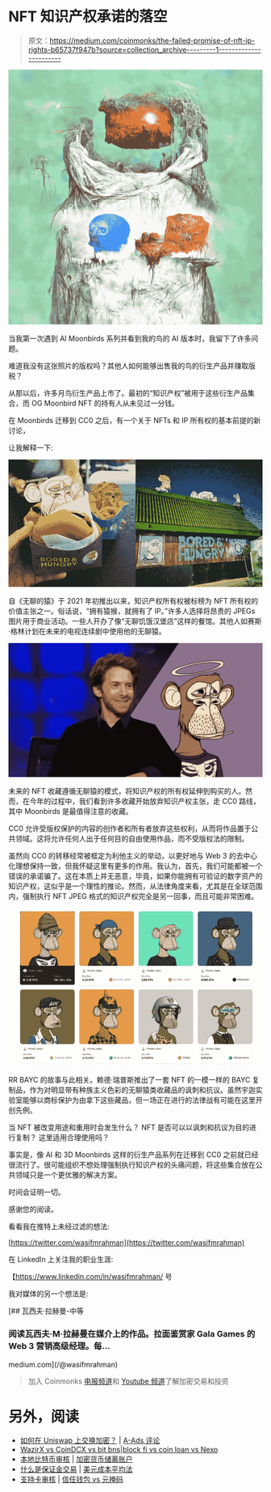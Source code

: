 # NFT 知识产权承诺的落空

> 原文：<https://medium.com/coinmonks/the-failed-promise-of-nft-ip-rights-b65737f947b?source=collection_archive---------1----------------------->

![](img/2bb08cd1088c7bee3825a1a298740ba9.png)

当我第一次遇到 AI Moonbirds 系列并看到我的鸟的 AI 版本时，我留下了许多问题。

难道我没有这张照片的版权吗？其他人如何能够出售我的鸟的衍生产品并赚取版税？

从那以后，许多月鸟衍生产品上市了。最初的“知识产权”被用于这些衍生产品集合，而 OG Moonbird NFT 的持有人从未见过一分钱。

在 Moonbirds 迁移到 CC0 之后，有一个关于 NFTs 和 IP 所有权的基本前提的新讨论，

让我解释一下:

![](img/8d7b8ade436b4d8fa2fe6c03991890dd.png)

自《无聊的猿》于 2021 年初推出以来，知识产权所有权被标榜为 NFT 所有权的价值主张之一。俗话说，“拥有猿猴，就拥有了 IP。”许多人选择将昂贵的 JPEGs 图片用于商业活动。一些人开办了像“无聊饥饿汉堡店”这样的餐馆。其他人如赛斯·格林计划在未来的电视连续剧中使用他的无聊猿。

![](img/2d137b8dbbfc517696d743b3abd12163.png)

未来的 NFT 收藏遵循无聊猿的模式，将知识产权的所有权延伸到购买的人。然而，在今年的过程中，我们看到许多收藏开始放弃知识产权主张，走 CC0 路线，其中 Moonbirds 是最值得注意的收藏。

CC0 允许受版权保护的内容的创作者和所有者放弃这些权利，从而将作品置于公共领域。这将允许任何人出于任何目的自由使用作品，而不受版权法的限制。

虽然向 CC0 的转移经常被框定为利他主义的举动，以更好地与 Web 3 的去中心化理想保持一致，但我怀疑这里有更多的作用。我认为，首先，我们可能都被一个错误的承诺骗了。这在本质上并无恶意，毕竟，如果你能拥有可验证的数字资产的知识产权，这似乎是一个理性的推论。然而，从法律角度来看，尤其是在全球范围内，强制执行 NFT JPEG 格式的知识产权完全是另一回事，而且可能非常困难。

![](img/c8417a2d8c5d424aa667012654fdf86c.png)

RR BAYC 的故事与此相关。赖德·瑞普斯推出了一套 NFT 的一模一样的 BAYC 复制品，作为对明显带有种族主义色彩的无聊猿类收藏品的讽刺和抗议。虽然宇迦实验室能够以商标保护为由拿下这些藏品，但一场正在进行的法律战有可能在这里开创先例。

当 NFT 被改变用途和重用时会发生什么？
NFT 是否可以以讽刺和抗议为目的进行复制？
这里适用合理使用吗？

事实是，像 AI 和 3D Moonbirds 这样的衍生产品系列在迁移到 CC0 之前就已经很流行了。很可能组织不想处理强制执行知识产权的头痛问题，将这些集合放在公共领域只是一个更优雅的解决方案。

时间会证明一切。

感谢您的阅读。

看看我在推特上未经过滤的想法:

[https://twitter.com/wasifmrahman](https://twitter.com/wasifmrahman)

在 LinkedIn 上关注我的职业生涯:

【https://www.linkedin.com/in/wasifmrahman/ 号

我对媒体的另一个想法是:

[](/@wasifmrahman) [## 瓦西夫·拉赫曼-中等

### 阅读瓦西夫·M·拉赫曼在媒介上的作品。拉面鉴赏家 Gala Games 的 Web 3 营销高级经理。每…

medium.com](/@wasifmrahman) 

> 加入 Coinmonks [电报频道](https://t.me/coincodecap)和 [Youtube 频道](https://www.youtube.com/c/coinmonks/videos)了解加密交易和投资

# 另外，阅读

*   [如何在 Uniswap 上交换加密？](https://coincodecap.com/swap-crypto-on-uniswap) | [A-Ads 评论](https://coincodecap.com/a-ads-review)
*   [WazirX vs CoinDCX vs bit bns](/coinmonks/wazirx-vs-coindcx-vs-bitbns-149f4f19a2f1)|[block fi vs coin loan vs Nexo](/coinmonks/blockfi-vs-coinloan-vs-nexo-cb624635230d)
*   [本地比特币审核](/coinmonks/localbitcoins-review-6cc001c6ed56) | [加密货币储蓄账户](https://coincodecap.com/cryptocurrency-savings-accounts)
*   [什么是保证金交易](https://coincodecap.com/margin-trading) | [美元成本平均法](https://coincodecap.com/dca)
*   [支持卡审核](https://coincodecap.com/uphold-card-review) | [信任钱包 vs 元掩码](https://coincodecap.com/trust-wallet-vs-metamask)